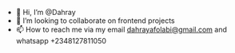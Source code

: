- 👋 Hi, I’m @Dahray
- 💞️ I’m looking to collaborate on frontend projects
- 📫 How to reach me via my email dahrayafolabi@gmail.com and whatsapp +2348127811050

<!---
Dahray/Dahray is a ✨ special ✨ repository because its `README.md` (this file) appears on your GitHub profile.
You can click the Preview link to take a look at your changes.
--->
